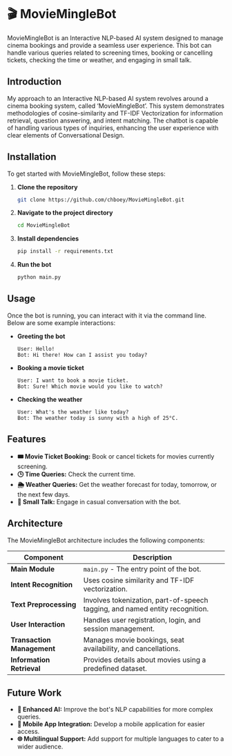 # 🎬 MovieMingleBot

MovieMingleBot is an Interactive NLP-based AI system designed to manage cinema bookings and provide a seamless user experience. This bot can handle various queries related to screening times, booking or cancelling tickets, checking the time or weather, and engaging in small talk.

## Introduction
My approach to an Interactive NLP-based AI system revolves around a cinema booking system, called ‘MovieMingleBot’. This system demonstrates methodologies of cosine-similarity and TF-IDF Vectorization for information retrieval, question answering, and intent matching. The chatbot is capable of handling various types of inquiries, enhancing the user experience with clear elements of Conversational Design.

## Installation
To get started with MovieMingleBot, follow these steps:

1. **Clone the repository**
    ```bash
    git clone https://github.com/chboey/MovieMingleBot.git
    ```

2. **Navigate to the project directory**
    ```bash
    cd MovieMingleBot
    ```

3. **Install dependencies**
    ```bash
    pip install -r requirements.txt
    ```

4. **Run the bot**
    ```bash
    python main.py
    ```

## Usage
Once the bot is running, you can interact with it via the command line. Below are some example interactions:

- **Greeting the bot**
    ```plaintext
    User: Hello!
    Bot: Hi there! How can I assist you today?
    ```

- **Booking a movie ticket**
    ```plaintext
    User: I want to book a movie ticket.
    Bot: Sure! Which movie would you like to watch?
    ```

- **Checking the weather**
    ```plaintext
    User: What's the weather like today?
    Bot: The weather today is sunny with a high of 25°C.
    ```

## Features
- **🎟️ Movie Ticket Booking:** Book or cancel tickets for movies currently screening.
- **🕒 Time Queries:** Check the current time.
- **🌦️ Weather Queries:** Get the weather forecast for today, tomorrow, or the next few days.
- **💬 Small Talk:** Engage in casual conversation with the bot.

## Architecture
The MovieMingleBot architecture includes the following components:

| **Component**            | **Description**                                                                                  |
|--------------------------|--------------------------------------------------------------------------------------------------|
| **Main Module**          | `main.py` - The entry point of the bot.                                                          |
| **Intent Recognition**   | Uses cosine similarity and TF-IDF vectorization.                                                 |
| **Text Preprocessing**   | Involves tokenization, part-of-speech tagging, and named entity recognition.                     |
| **User Interaction**     | Handles user registration, login, and session management.                                        |
| **Transaction Management** | Manages movie bookings, seat availability, and cancellations.                                  |
| **Information Retrieval** | Provides details about movies using a predefined dataset.                                       |

## Future Work
- **🤖 Enhanced AI:** Improve the bot's NLP capabilities for more complex queries.
- **📱 Mobile App Integration:** Develop a mobile application for easier access.
- **🌐 Multilingual Support:** Add support for multiple languages to cater to a wider audience.
